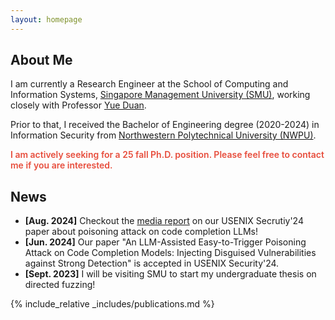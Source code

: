 ```yaml
---
layout: homepage
---
```


## About Me

I am currently a Research Engineer at the School of Computing and Information Systems, [Singapore Management University (SMU)](https://www.smu.edu.sg/), working closely with Professor [Yue Duan](https://yueduan.github.io).

Prior to that, I received the Bachelor of Engineering degree (2020-2024) in Information Security from [Northwestern Polytechnical University (NWPU)](https://www.nwpu.edu.cn).

<strong style="color:#e74d3c; font-weight:600">I am actively seeking for a 25 fall Ph.D. position. Please feel free to contact me if you are interested.</strong>


<!-- ## Research Interests

- **Computer Vision:** image recognition, image generation, video captioning
- **Machine Learning:** meta-learning, incremental learning, transfer learning -->

## News

- **[Aug. 2024]** Checkout the [media report](https://www.darkreading.com/application-security/researchers-turn-code-completion-llms-into-attack-tools) on our USENIX Secrutiy'24 paper about poisoning attack on code completion LLMs!
- **[Jun. 2024]** Our paper "An LLM-Assisted Easy-to-Trigger Poisoning Attack on Code Completion Models: Injecting Disguised Vulnerabilities against Strong Detection" is accepted in USENIX Security'24.
- **[Sept. 2023]** I will be visiting SMU to start my undergraduate thesis on directed fuzzing!


{% include_relative _includes/publications.md %}

<!-- {% include_relative _includes/services.md %} -->
